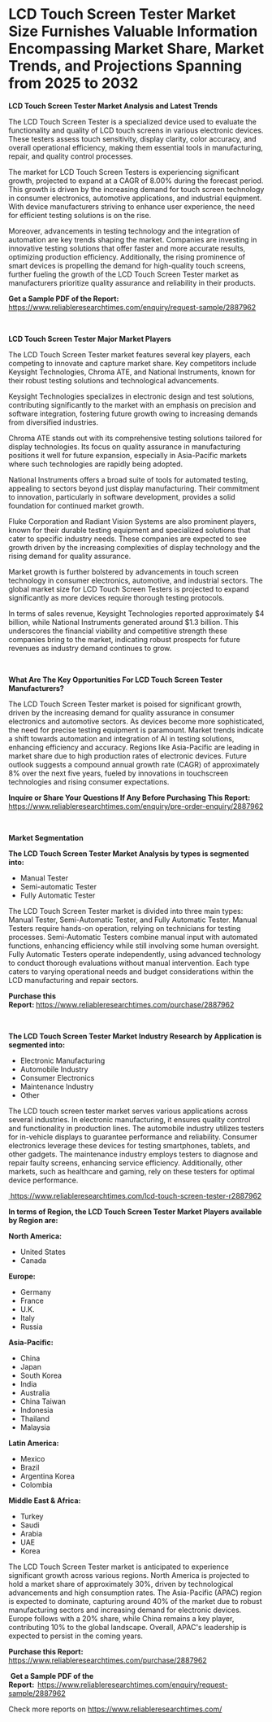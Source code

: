 <p><h1>LCD Touch Screen Tester Market Size Furnishes Valuable Information Encompassing Market Share, Market Trends, and Projections Spanning from 2025 to 2032</h1></p><p><strong>LCD Touch Screen Tester Market Analysis and Latest Trends</strong></p>
<p><p>The LCD Touch Screen Tester is a specialized device used to evaluate the functionality and quality of LCD touch screens in various electronic devices. These testers assess touch sensitivity, display clarity, color accuracy, and overall operational efficiency, making them essential tools in manufacturing, repair, and quality control processes. </p><p>The market for LCD Touch Screen Testers is experiencing significant growth, projected to expand at a CAGR of 8.00% during the forecast period. This growth is driven by the increasing demand for touch screen technology in consumer electronics, automotive applications, and industrial equipment. With device manufacturers striving to enhance user experience, the need for efficient testing solutions is on the rise. </p><p>Moreover, advancements in testing technology and the integration of automation are key trends shaping the market. Companies are investing in innovative testing solutions that offer faster and more accurate results, optimizing production efficiency. Additionally, the rising prominence of smart devices is propelling the demand for high-quality touch screens, further fueling the growth of the LCD Touch Screen Tester market as manufacturers prioritize quality assurance and reliability in their products.</p></p>
<p><strong>Get a Sample PDF of the Report:&nbsp;</strong> <a href="https://www.reliableresearchtimes.com/enquiry/request-sample/2887962?utm_campaign=3088&utm_medium=2&utm_source=Github&utm_content=ia&utm_term=14032025&utm_id=lcd-touch-screen-tester">https://www.reliableresearchtimes.com/enquiry/request-sample/2887962</a></p>
<p>&nbsp;</p>
<p><strong>LCD Touch Screen Tester Major Market Players</strong></p>
<p><p>The LCD Touch Screen Tester market features several key players, each competing to innovate and capture market share. Key competitors include Keysight Technologies, Chroma ATE, and National Instruments, known for their robust testing solutions and technological advancements. </p><p>Keysight Technologies specializes in electronic design and test solutions, contributing significantly to the market with an emphasis on precision and software integration, fostering future growth owing to increasing demands from diversified industries.</p><p>Chroma ATE stands out with its comprehensive testing solutions tailored for display technologies. Its focus on quality assurance in manufacturing positions it well for future expansion, especially in Asia-Pacific markets where such technologies are rapidly being adopted.</p><p>National Instruments offers a broad suite of tools for automated testing, appealing to sectors beyond just display manufacturing. Their commitment to innovation, particularly in software development, provides a solid foundation for continued market growth.</p><p>Fluke Corporation and Radiant Vision Systems are also prominent players, known for their durable testing equipment and specialized solutions that cater to specific industry needs. These companies are expected to see growth driven by the increasing complexities of display technology and the rising demand for quality assurance.</p><p>Market growth is further bolstered by advancements in touch screen technology in consumer electronics, automotive, and industrial sectors. The global market size for LCD Touch Screen Testers is projected to expand significantly as more devices require thorough testing protocols.</p><p>In terms of sales revenue, Keysight Technologies reported approximately $4 billion, while National Instruments generated around $1.3 billion. This underscores the financial viability and competitive strength these companies bring to the market, indicating robust prospects for future revenues as industry demand continues to grow.</p></p>
<p>&nbsp;</p>
<p><strong>What Are The Key Opportunities For LCD Touch Screen Tester Manufacturers?</strong></p>
<p><p>The LCD Touch Screen Tester market is poised for significant growth, driven by the increasing demand for quality assurance in consumer electronics and automotive sectors. As devices become more sophisticated, the need for precise testing equipment is paramount. Market trends indicate a shift towards automation and integration of AI in testing solutions, enhancing efficiency and accuracy. Regions like Asia-Pacific are leading in market share due to high production rates of electronic devices. Future outlook suggests a compound annual growth rate (CAGR) of approximately 8% over the next five years, fueled by innovations in touchscreen technologies and rising consumer expectations.</p></p>
<p><strong>Inquire or Share Your Questions If Any Before Purchasing This Report:</strong> <a href="https://www.reliableresearchtimes.com/enquiry/pre-order-enquiry/2887962?utm_campaign=3088&utm_medium=2&utm_source=Github&utm_content=ia&utm_term=14032025&utm_id=lcd-touch-screen-tester">https://www.reliableresearchtimes.com/enquiry/pre-order-enquiry/2887962</a></p>
<p>&nbsp;</p>
<p><strong>Market Segmentation</strong></p>
<p><strong>The LCD Touch Screen Tester Market Analysis by types is segmented into:</strong></p>
<p><ul><li>Manual Tester</li><li>Semi-automatic Tester</li><li>Fully Automatic Tester</li></ul></p>
<p><p>The LCD Touch Screen Tester market is divided into three main types: Manual Tester, Semi-Automatic Tester, and Fully Automatic Tester. Manual Testers require hands-on operation, relying on technicians for testing processes. Semi-Automatic Testers combine manual input with automated functions, enhancing efficiency while still involving some human oversight. Fully Automatic Testers operate independently, using advanced technology to conduct thorough evaluations without manual intervention. Each type caters to varying operational needs and budget considerations within the LCD manufacturing and repair sectors.</p></p>
<p><strong>Purchase this Report:&nbsp;</strong><a href="https://www.reliableresearchtimes.com/purchase/2887962?utm_campaign=3088&utm_medium=2&utm_source=Github&utm_content=ia&utm_term=14032025&utm_id=lcd-touch-screen-tester">https://www.reliableresearchtimes.com/purchase/2887962</a></p>
<p>&nbsp;</p>
<p><strong>The LCD Touch Screen Tester Market Industry Research by Application is segmented into:</strong></p>
<p><ul><li>Electronic Manufacturing</li><li>Automobile Industry</li><li>Consumer Electronics</li><li>Maintenance Industry</li><li>Other</li></ul></p>
<p><p>The LCD touch screen tester market serves various applications across several industries. In electronic manufacturing, it ensures quality control and functionality in production lines. The automobile industry utilizes testers for in-vehicle displays to guarantee performance and reliability. Consumer electronics leverage these devices for testing smartphones, tablets, and other gadgets. The maintenance industry employs testers to diagnose and repair faulty screens, enhancing service efficiency. Additionally, other markets, such as healthcare and gaming, rely on these testers for optimal device performance.</p></p>
<p><a href="https://www.reliableresearchtimes.com/lcd-touch-screen-tester-r2887962?utm_campaign=3088&utm_medium=2&utm_source=Github&utm_content=ia&utm_term=14032025&utm_id=lcd-touch-screen-tester">&nbsp;https://www.reliableresearchtimes.com/lcd-touch-screen-tester-r2887962</a></p>
<p><strong>In terms of Region, the LCD Touch Screen Tester Market Players available by Region are:</strong></p>
<p>
    <p> <strong> North America: </strong>
        <ul>
            <li>United States</li>
            <li>Canada</li>
        </ul>
        </p> 
    <p> <strong> Europe: </strong>
        <ul>
            <li>Germany</li>
            <li>France</li>
            <li>U.K.</li>
            <li>Italy</li>
            <li>Russia</li>
        </ul>
        </p> 
    <p> <strong> Asia-Pacific: </strong>
        <ul>
            <li>China</li>
            <li>Japan</li>
            <li>South Korea</li>
            <li>India</li>
            <li>Australia</li>
            <li>China Taiwan</li>
            <li>Indonesia</li>
            <li>Thailand</li>
            <li>Malaysia</li>
        </ul>
        </p> 
    <p> <strong> Latin America: </strong>
        <ul>
            <li>Mexico</li>
            <li>Brazil</li>
            <li>Argentina Korea</li>
            <li>Colombia</li>
        </ul>
        </p> 
    <p> <strong> Middle East & Africa: </strong>
        <ul>
            <li>Turkey</li>
            <li>Saudi</li>
            <li>Arabia</li>
            <li>UAE</li>
            <li>Korea</li>
        </ul>
    </p>
    </p>
<p><p>The LCD Touch Screen Tester market is anticipated to experience significant growth across various regions. North America is projected to hold a market share of approximately 30%, driven by technological advancements and high consumption rates. The Asia-Pacific (APAC) region is expected to dominate, capturing around 40% of the market due to robust manufacturing sectors and increasing demand for electronic devices. Europe follows with a 20% share, while China remains a key player, contributing 10% to the global landscape. Overall, APAC's leadership is expected to persist in the coming years.</p></p>
<p><strong>Purchase this Report: </strong><a href="https://www.reliableresearchtimes.com/purchase/2887962?utm_campaign=3088&utm_medium=2&utm_source=Github&utm_content=ia&utm_term=14032025&utm_id=lcd-touch-screen-tester">https://www.reliableresearchtimes.com/purchase/2887962</a></p>
<p>&nbsp;<strong>Get a Sample PDF of the Report:&nbsp;&nbsp;</strong><a href="https://www.reliableresearchtimes.com/enquiry/request-sample/2887962?utm_campaign=3088&utm_medium=2&utm_source=Github&utm_content=ia&utm_term=14032025&utm_id=lcd-touch-screen-tester">https://www.reliableresearchtimes.com/enquiry/request-sample/2887962</a></p>
<p><strong></strong></p>
<p>Check more reports on <a href="https://www.reliableresearchtimes.com/?utm_campaign=3088&utm_medium=2&utm_source=Github&utm_content=ia&utm_term=14032025&utm_id=lcd-touch-screen-tester">https://www.reliableresearchtimes.com/</a></p>